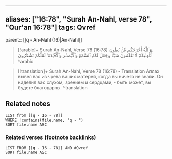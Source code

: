 
---
aliases: ["16:78", "Surah An-Nahl, verse 78", "Qur'an 16:78"]
tags: Qvref
---

parent:: [[q - An-Nahl (16)|An-Nahl]]

> [!arabic]+ Surah An-Nahl, Verse 78 (16:78)
> <span class="quran-arabic">وَٱللَّهُ أَخْرَجَكُم مِّنۢ بُطُونِ أُمَّهَـٰتِكُمْ لَا تَعْلَمُونَ شَيْـًٔا وَجَعَلَ لَكُمُ ٱلسَّمْعَ وَٱلْأَبْصَـٰرَ وَٱلْأَفْـِٔدَةَ ۙ لَعَلَّكُمْ تَشْكُرُونَ</span>
^arabic

> [!translation]+ Surah An-Nahl, Verse 78 (16:78) - Translation
> Аллах вывел вас из чрева ваших матерей, когда вы ничего не знали. Он наделил вас слухом, зрением и сердцами, - быть может, вы будете благодарны.
^translation



## Related notes
```dataview
LIST from [[q - 16 - 78]]
WHERE !contains(file.name, "q - ")
SORT file.name ASC
```

### Related verses (footnote backlinks)
```dataview
LIST FROM [[q - 16 - 78]] AND #Qvref
SORT file.name ASC
```

